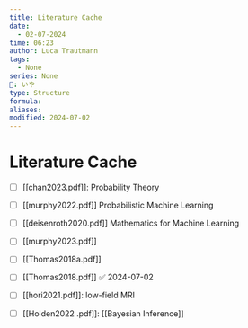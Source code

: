```yaml
---
title: Literature Cache
date:
  - 02-07-2024
time: 06:23
author: Luca Trautmann
tags:
  - None
series: None
🍙: いや
type: Structure
formula: 
aliases: 
modified: 2024-07-02
---
```

# Literature Cache

- [ ] [[chan2023.pdf]]: Probability Theory 
- [ ] [[murphy2022.pdf]] Probabilistic Machine Learning
- [ ] [[deisenroth2020.pdf]] Mathematics for Machine Learning
- [ ] [[murphy2023.pdf]] 
- [ ] [[Thomas2018a.pdf]] 
- [ ] [[Thomas2018.pdf]] ✅ 2024-07-02
- [ ] [[hori2021.pdf]]: low-field MRI
- [ ] [[Holden2022 .pdf]]: [[Bayesian Inference]] 

